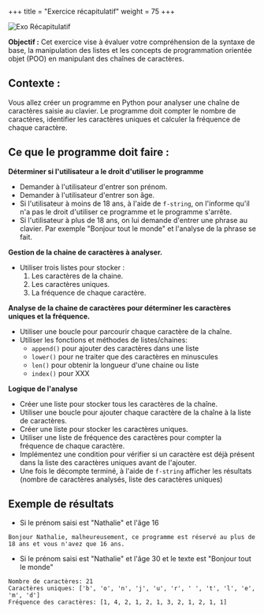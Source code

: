 +++
title = "Exercice récapitulatif"
weight = 75
+++

![Exo Récapitulatif](../exos.jpg?width=25vw)

**Objectif :** Cet exercice vise à évaluer votre compréhension de la syntaxe de base, la manipulation des listes et les concepts de programmation orientée objet (POO) en manipulant des chaînes de caractères.

## Contexte :

Vous allez créer un programme en Python pour analyser une chaîne de caractères saisie au clavier. Le programme doit compter le nombre de caractères, identifier les caractères uniques et calculer la fréquence de chaque caractère.

## Ce que le programme doit faire :

**Déterminer si l'utilisateur a le droit d'utiliser le programme**

- Demander à l'utilisateur d'entrer son prénom.
- Demander à l'utilisateur d'entrer son âge.
- Si l'utilisateur à moins de 18 ans, à l'aide de `f-string`, on l'informe qu'il n'a pas le droit d'utiliser ce programme et le programme s'arrête.
- Si l'utilisateur à plus de 18 ans, on lui demande d'entrer une phrase au clavier. Par exemple "Bonjour tout le monde" et l'analyse de la phrase se fait.

**Gestion de la chaine de caractères à analyser.**

- Utiliser trois listes pour stocker :
   1. Les caractères de la chaine.
   1. Les caractères uniques.
   1. La fréquence de chaque caractère.

**Analyse de la chaine de caractères pour déterminer les caractères uniques et la fréquence.**

- Utiliser une boucle pour parcourir chaque caractère de la chaîne.
- Utiliser les fonctions et méthodes de listes/chaines:
   - `append()` pour ajouter des caractères dans une liste
   - `lower()` pour ne traiter que des caractères en minuscules
   - `len()` pour obtenir la longueur d'une chaine ou liste
   - `index()` pour XXX

**Logique de l'analyse**

- Créer une liste pour stocker tous les caractères de la chaîne.
- Utiliser une boucle pour ajouter chaque caractère de la chaîne à la liste de caractères.
- Créer une liste pour stocker les caractères uniques.
- Utiliser une liste de fréquence des caractères pour compter la fréquence de chaque caractère.
- Implémentez une condition pour vérifier si un caractère est déjà présent dans la liste des caractères uniques avant de l'ajouter.
- Une fois le décompte terminé, à l'aide de `f-string` afficher les résultats (nombre de caractères analysés, liste des caractères uniques) 

## Exemple de résultats 

- Si le prénom saisi est "Nathalie" et l'âge 16

```plaintext
Bonjour Nathalie, malheureusement, ce programme est réservé au plus de 18 ans et vous n'avez que 16 ans.
```

- Si le prénom saisi est "Nathalie" et l'âge 30 et le texte est "Bonjour tout le monde"

```plaintext
Nombre de caractères: 21
Caractères uniques: ['b', 'o', 'n', 'j', 'u', 'r', ' ', 't', 'l', 'e', 'm', 'd']
Fréquence des caractères: [1, 4, 2, 1, 2, 1, 3, 2, 1, 2, 1, 1]
```


